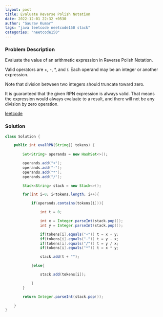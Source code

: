 ```yaml
---
layout: post
title: Evaluate Reverse Polish Notation
date: 2022-12-01 22:32 +0530
author: "Gaurav Kumar"
tags: "java leetcode neetcode150 stack"
categories: "neetcode150"
---
```


### Problem Description

Evaluate the value of an arithmetic expression in Reverse Polish Notation.  

Valid operators are +, -, *, and /. Each operand may be an integer or another expression.  

Note that division between two integers should truncate toward zero.  

It is guaranteed that the given RPN expression is always valid. That means the expression would always evaluate to a result, and there will not be any division by zero operation.  

[leetcode](https://leetcode.com/problems/evaluate-reverse-polish-notation/description/)

### Solution

```java
class Solution {

    public int evalRPN(String[] tokens) {
        
        Set<String> operands = new HashSet<>();

        operands.add("+");
        operands.add("-");
        operands.add("*");
        operands.add("/");

        Stack<String> stack = new Stack<>();

        for(int i=0; i<tokens.length; i++){

            if(operands.contains(tokens[i])){

                int t = 0;

                int x = Integer.parseInt(stack.pop());
                int y = Integer.parseInt(stack.pop());

                if(tokens[i].equals("+")) t = x + y;
                if(tokens[i].equals("-")) t = y - x;
                if(tokens[i].equals("/")) t = y / x;
                if(tokens[i].equals("*")) t = x * y;

                stack.add(t + "");

            }else{

                stack.add(tokens[i]);

            }
        }

        return Integer.parseInt(stack.pop());

    }
}
```
